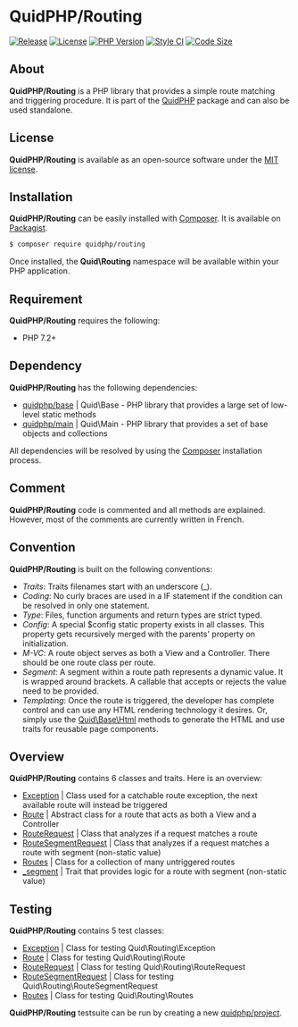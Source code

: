 # QuidPHP/Routing
[![Release](https://img.shields.io/github/v/release/quidphp/routing)](https://packagist.org/packages/quidphp/routing)
[![License](https://img.shields.io/github/license/quidphp/routing)](https://github.com/quidphp/routing/blob/master/LICENSE)
[![PHP Version](https://img.shields.io/packagist/php-v/quidphp/routing)](https://www.php.net)
[![Style CI](https://styleci.io/repos/203673693/shield)](https://styleci.io)
[![Code Size](https://img.shields.io/github/languages/code-size/quidphp/routing)](https://github.com/quidphp/routing)

## About
**QuidPHP/Routing** is a PHP library that provides a simple route matching and triggering procedure. It is part of the [QuidPHP](https://github.com/quidphp/project) package and can also be used standalone. 

## License
**QuidPHP/Routing** is available as an open-source software under the [MIT license](LICENSE).

## Installation
**QuidPHP/Routing** can be easily installed with [Composer](https://getcomposer.org). It is available on [Packagist](https://packagist.org/packages/quidphp/routing).
``` bash
$ composer require quidphp/routing
```
Once installed, the **Quid\Routing** namespace will be available within your PHP application.

## Requirement
**QuidPHP/Routing** requires the following:
- PHP 7.2+

## Dependency
**QuidPHP/Routing** has the following dependencies:
- [quidphp/base](https://github.com/quidphp/base) | Quid\Base - PHP library that provides a large set of low-level static methods
- [quidphp/main](https://github.com/quidphp/main) | Quid\Main - PHP library that provides a set of base objects and collections 

All dependencies will be resolved by using the [Composer](https://getcomposer.org) installation process.

## Comment
**QuidPHP/Routing** code is commented and all methods are explained. However, most of the comments are currently written in French.

## Convention
**QuidPHP/Routing** is built on the following conventions:
- *Traits*: Traits filenames start with an underscore (_).
- *Coding*: No curly braces are used in a IF statement if the condition can be resolved in only one statement.
- *Type*: Files, function arguments and return types are strict typed.
- *Config*: A special $config static property exists in all classes. This property gets recursively merged with the parents' property on initialization.
- *M-VC*: A route object serves as both a View and a Controller. There should be one route class per route. 
- *Segment*: A segment within a route path represents a dynamic value. It is wrapped around brackets. A callable that accepts or rejects the value need to be provided.
- *Templating*: Once the route is triggered, the developer has complete control and can use any HTML rendering technology it desires. Or, simply use the [Quid\Base\Html](https://github.com/quidphp/base/blob/master/src/Html.php) methods to generate the HTML and use traits for reusable page components.

## Overview
**QuidPHP/Routing** contains 6 classes and traits. Here is an overview:
- [Exception](src/Exception.php) | Class used for a catchable route exception, the next available route will instead be triggered
- [Route](src/Route.php) | Abstract class for a route that acts as both a View and a Controller
- [RouteRequest](src/RouteRequest.php) | Class that analyzes if a request matches a route
- [RouteSegmentRequest](src/RouteSegmentRequest.php) | Class that analyzes if a request matches a route with segment (non-static value)
- [Routes](src/Routes.php) | Class for a collection of many untriggered routes
- [_segment](src/_segment.php) | Trait that provides logic for a route with segment (non-static value)

## Testing
**QuidPHP/Routing** contains 5 test classes:
- [Exception](test/Exception.php) | Class for testing Quid\Routing\Exception
- [Route](test/Route.php) | Class for testing Quid\Routing\Route
- [RouteRequest](test/RouteRequest.php) | Class for testing Quid\Routing\RouteRequest
- [RouteSegmentRequest](test/RouteSegmentRequest.php) | Class for testing Quid\Routing\RouteSegmentRequest
- [Routes](test/Routes.php) | Class for testing Quid\Routing\Routes

**QuidPHP/Routing** testsuite can be run by creating a new [quidphp/project](https://github.com/quidphp/project).